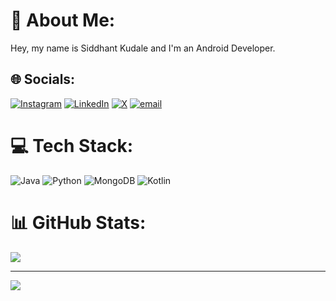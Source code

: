 # 💫 About Me:
Hey, my name is Siddhant Kudale and I'm an Android Developer.


## 🌐 Socials:
[![Instagram](https://img.shields.io/badge/Instagram-%23E4405F.svg?logo=Instagram&logoColor=white)](https://instagram.com/siddhant_kudale) [![LinkedIn](https://img.shields.io/badge/LinkedIn-%230077B5.svg?logo=linkedin&logoColor=white)](https://www.linkedin.com/in/siddhant-kudale-54015526a/) [![X](https://img.shields.io/badge/X-black.svg?logo=X&logoColor=white)](https://x.com/siddhant_kudale) [![email](https://img.shields.io/badge/Email-D14836?logo=gmail&logoColor=white)](mailto:siddhantkudale45@gmail.com) 

# 💻 Tech Stack:
![Java](https://img.shields.io/badge/java-%23ED8B00.svg?style=for-the-badge&logo=openjdk&logoColor=white) ![Python](https://img.shields.io/badge/python-3670A0?style=for-the-badge&logo=python&logoColor=ffdd54) ![MongoDB](https://img.shields.io/badge/MongoDB-%234ea94b.svg?style=for-the-badge&logo=mongodb&logoColor=white) ![Kotlin](https://img.shields.io/badge/kotlin-%237F52FF.svg?style=for-the-badge&logo=kotlin&logoColor=white)
# 📊 GitHub Stats:
![](https://nirzak-streak-stats.vercel.app/?user=siddhant0510&theme=dark&hide_border=false)<br/>

---
[![](https://visitcount.itsvg.in/api?id=siddhant0510&icon=0&color=0)](https://visitcount.itsvg.in)

<!-- Proudly created with GPRM ( https://gprm.itsvg.in ) -->
